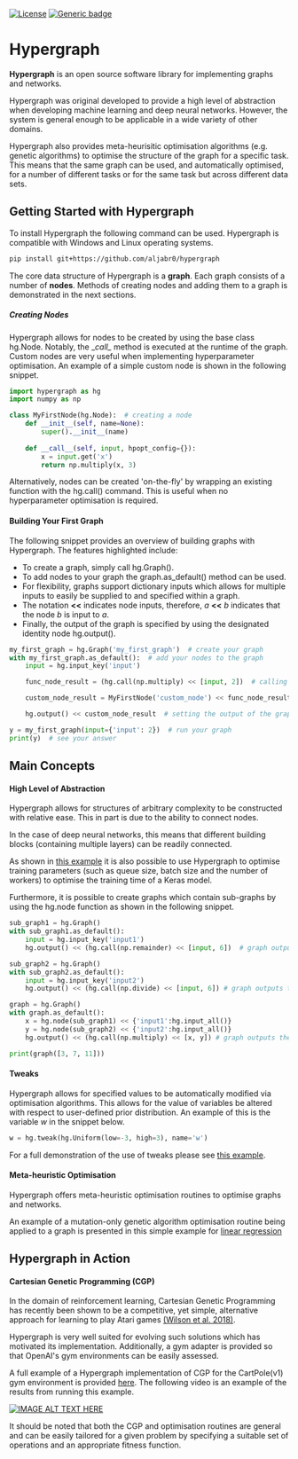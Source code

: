 [![License](https://img.shields.io/badge/License-Apache%202.0-blue.svg)](https://opensource.org/licenses/Apache-2.0)
[![Generic badge](https://img.shields.io/badge/Python-3.6|3.7-yellow.svg)](https://www.python.org/)


# Hypergraph #

__Hypergraph__ is an open source software library for implementing graphs and networks.
 
Hypergraph was original developed to provide a high level of abstraction when developing machine learning 
and deep neural networks. However, the system is general enough to be applicable in a wide variety of other domains.

Hypergraph also provides meta-heurisitic optimisation algorithms (e.g. genetic algorithms) 
to optimise the structure of the graph for a specific task. 
This means that the same graph can be used, and automatically optimised, for a number of different tasks
or for the same task but across different data sets.

## Getting Started  with Hypergraph
To install Hypergraph the following command can be used. Hypergraph is 
compatible with Windows and Linux operating systems. 

```bash
pip install git+https://github.com/aljabr0/hypergraph
```

The core data structure of Hypergraph is a __graph__. Each graph consists of a number of 
__nodes__. Methods of creating nodes and adding them to a graph is demonstrated in the next sections. 

##### Creating Nodes
Hypergraph allows for nodes to be created by using the base class hg.Node. Notably, the __call\__ method is executed at
the runtime of the graph. Custom nodes are very useful when implementing
hyperparameter optimisation. An example of a simple custom node is shown in the following snippet.

```python
import hypergraph as hg
import numpy as np

class MyFirstNode(hg.Node):  # creating a node
    def __init__(self, name=None):
        super().__init__(name)   
    
    def __call__(self, input, hpopt_config={}):
        x = input.get('x')
        return np.multiply(x, 3)
```
Alternatively, nodes can be created 'on-the-fly' by wrapping an existing
function with the hg.call() command. This is useful when no hyperparameter
optimisation is required.

#### Building Your First Graph
The following snippet provides an overview of building graphs with Hypergraph.
The features highlighted include:
- To create a graph, simply call hg.Graph().
- To add nodes to your graph the graph.as_default() method can be used. 
- For flexibility, graphs support dictionary inputs which allows for
multiple inputs to easily be supplied to and specified within a graph.
- The notation __<<__ indicates node inputs, therefore, _a_ __<<__ _b_ indicates
that the node _b_ is input to _a_. 
- Finally, the output of the graph is specified by using the designated
identity node hg.output(). 

```python
my_first_graph = hg.Graph('my_first_graph')  # create your graph
with my_first_graph.as_default():  # add your nodes to the graph
    input = hg.input_key('input')

    func_node_result = (hg.call(np.multiply) << [input, 2])  # calling an existing function to create a node

    custom_node_result = MyFirstNode('custom_node') << func_node_result # Calling the custom built function

    hg.output() << custom_node_result  # setting the output of the graph

y = my_first_graph(input={'input': 2})  # run your graph
print(y)  # see your answer
```

## Main Concepts

#### High Level of Abstraction

Hypergraph allows for structures of arbitrary complexity to be constructed with 
relative ease. This in part is due to the ability to connect nodes.
 
 In the case of deep neural networks, this means that
different building blocks (containing multiple layers) can be readily connected. 

As shown in [this example](examples/keras_exec_opt1.py) it is also possible 
to use Hypergraph to optimise training parameters (such as queue size, batch size and the number of workers) 
to optimise the training time of a Keras model. 

Furthermore, it is possible to create graphs which contain sub-graphs by using the hg.node function as shown in the following snippet.

```python
sub_graph1 = hg.Graph()
with sub_graph1.as_default():
    input = hg.input_key('input1')
    hg.output() << (hg.call(np.remainder) << [input, 6])  # graph outputs the remainder of the inputs when divided by 6

sub_graph2 = hg.Graph()
with sub_graph2.as_default():
    input = hg.input_key('input2')
    hg.output() << (hg.call(np.divide) << [input, 6]) # graph outputs the value of the inputs divided by 6

graph = hg.Graph()
with graph.as_default():
    x = hg.node(sub_graph1) << {'input1':hg.input_all()}
    y = hg.node(sub_graph2) << {'input2':hg.input_all()}
    hg.output() << (hg.call(np.multiply) << [x, y]) # graph outputs the product of the two sub_graphs

print(graph([3, 7, 11]))
```

#### Tweaks
Hypergraph allows for specified values to be automatically modified
via optimisation algorithms. This allows for the value of variables be altered with respect to
user-defined prior distribution. An example of this is the variable _w_ in the snippet below. 
```python
w = hg.tweak(hg.Uniform(low=-3, high=3), name='w')
```
For a full demonstration of the use of tweaks please see [this example](examples/linear_regr1.py).

#### Meta-heuristic Optimisation
Hypergraph offers meta-heuristic optimisation routines to optimise graphs and
networks.

An example of a mutation-only genetic algorithm optimisation routine being applied to a graph
is presented in this simple example for [linear regression](examples/linear_regr1.py)

## Hypergraph in Action
#### Cartesian Genetic Programming (CGP)
In the domain of reinforcement learning, Cartesian Genetic Programming has recently been shown to be a 
competitive, yet simple, alternative approach for learning to play Atari games
[(Wilson et al. 2018)](https://arxiv.org/pdf/1806.05695.pdf). 

Hypergraph is very well suited for evolving such solutions which has motivated its implementation.
Additionally, a gym adapter is provided so that OpenAI's gym environments can be easily assessed.


A full example of a Hypergraph implementation of CGP for the CartPole(v1) gym environment is 
provided [here](examples/cgp-gym1.py). The following video is an example of the results from running this example.
                     
[![IMAGE ALT TEXT HERE](https://img.youtube.com/vi/YOUTUBE_VIDEO_ID_HERE/0.jpg)](https://www.youtube.com/watch?v=gwb_iDRgi28)

It should be noted that both the CGP and optimisation routines are general and can be easily tailored for
a given problem by specifying a suitable set of operations and an appropriate fitness function.